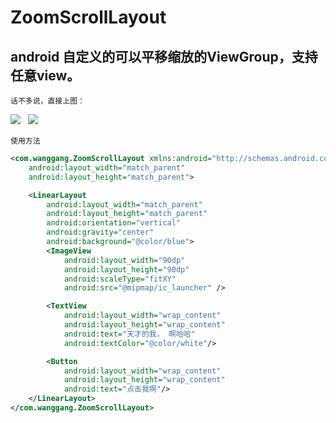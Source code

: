 # ZoomScrollLayout
## android 自定义的可以平移缩放的ViewGroup，支持任意view。

    话不多说，直接上图：
![](https://github.com/wg400/ZoomScrollLayout/blob/master/image/1.gif?raw=true)  
![](https://github.com/wg400/ZoomScrollLayout/blob/master/image/66.gif?raw=true)  

    使用方法
```xml
<com.wanggang.ZoomScrollLayout xmlns:android="http://schemas.android.com/apk/res/android"
    android:layout_width="match_parent"
    android:layout_height="match_parent">

    <LinearLayout
        android:layout_width="match_parent"
        android:layout_height="match_parent"
        android:orientation="vertical"
        android:gravity="center"
        android:background="@color/blue">
        <ImageView
            android:layout_width="90dp"
            android:layout_height="90dp"
            android:scaleType="fitXY"
            android:src="@mipmap/ic_launcher" />

        <TextView
            android:layout_width="wrap_content"
            android:layout_height="wrap_content"
            android:text="天才的我， 啊哈哈"
            android:textColor="@color/white"/>

        <Button
            android:layout_width="wrap_content"
            android:layout_height="wrap_content"
            android:text="点击我啊"/>
    </LinearLayout>
</com.wanggang.ZoomScrollLayout>
```
